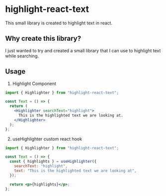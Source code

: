 # highlight-react-text

This small library is created to highlight text in react.

## Why create this library?

I just wanted to try and created a small library that I can use to highlight text while searching.

## Usage

1. Highlight Component

```jsx
import { Highlighter } from "highlight-react-text";

const Text = () => {
  return (
    <Highlighter searchText="highlight">
      This is the highlighted text we are looking at.
    </Highlighter>
  );
};
```

2. useHighlighter custom react hook

```jsx
import { Highlighter } from "highlight-react-text";

const Text = () => {
  const { highlights } = useHighlighter({
    searchText: "highlight",
    text: "This is the highlighted text we are looking at",
  });

  return <p>{highlights}</p>;
};
```
